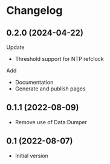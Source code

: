 Changelog
=========

0.2.0 (2024-04-22)
------------------

Update

- Threshold support for NTP refclock

Add

- Documentation
- Generate and publish pages


0.1.1 (2022-08-09)
------------------

- Remove use of Data:Dumper

0.1 (2022-08-07)
----------------

- Initial version

